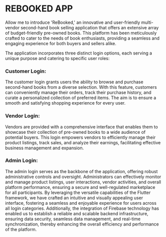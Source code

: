 # REBOOKED APP

Allow me to introduce 'ReBooked,' an innovative and user-friendly multi-vendor second-hand book selling application that offers an extensive array of budget-friendly pre-owned books. This platform has been meticulously crafted to cater to the needs of book enthusiasts, providing a seamless and engaging experience for both buyers and sellers alike.

The application incorporates three distinct login options, each serving a unique purpose and catering to specific user roles:

### Customer Login:
The customer login grants users the ability to browse and purchase second-hand books from a diverse selection. With this feature, customers can conveniently manage their orders, track their purchase history, and curate a personalized collection of preferred items. The aim is to ensure a smooth and satisfying shopping experience for every user.
### Vendor Login:
Vendors are provided with a comprehensive interface that enables them to showcase their collection of pre-owned books to a wide audience of potential buyers. This login empowers vendors to efficiently manage their product listings, track sales, and analyze their earnings, facilitating effective business management and expansion.
### Admin Login:
The admin login serves as the backbone of the application, offering robust administrative controls and oversight. Administrators can effectively monitor and manage product listings, user interactions, vendor activities, and overall platform performance, ensuring a secure and well-regulated marketplace for all participants.
By leveraging the versatile capabilities of the Flutter framework, we have crafted an intuitive and visually appealing user interface, fostering a seamless and enjoyable experience for users across all login categories. Additionally, the integration of Firebase technology has enabled us to establish a reliable and scalable backend infrastructure, ensuring data security, seamless data management, and real-time synchronization, thereby enhancing the overall efficiency and performance of the platform.

